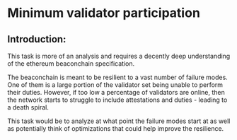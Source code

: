 # Minimum validator participation

## Introduction:
This task is more of an analysis and requires a decently deep understanding of the ethereum beaconchain specification.

The beaconchain is meant to be resilient to a vast number of failure modes. One of them is a large portion of the validator set being unable to perform their duties. However, if too low a percentage of validators are online, then the network starts to struggle to include attestations and duties - leading to a death spiral.

This task would be to analyze at what point the failure modes start at as well as potentially think of optimizations that could help improve the resilience.


